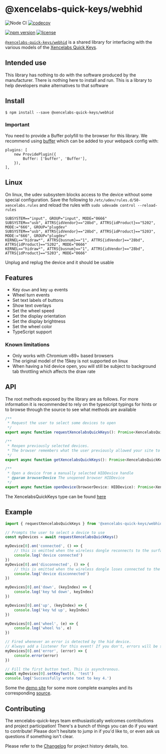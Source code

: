 # @xencelabs-quick-keys/webhid

![Node CI](https://github.com/Julusian/node-xencelabs-quick-keys/workflows/Node%20CI/badge.svg)
[![codecov](https://codecov.io/gh/Julusian/node-xencelabs-quick-keys/branch/master/graph/badge.svg?token=Hl4QXGZJMF)](https://codecov.io/gh/Julusian/node-xencelabs-quick-keys)

[![npm version](https://img.shields.io/npm/v/@xencelabs-quick-keys/webhid.svg)](https://npm.im/@xencelabs-quick-keys/webhid)
[![license](https://img.shields.io/npm/l/@xencelabs-quick-keys/webhid.svg)](https://npm.im/@xencelabs-quick-keys/webhid)

[`@xencelabs-quick-keys/webhid`](https://github.com/julusian/node-xencelabs-quick-keys) is a shared library for interfacing
with the various models of the [Xencelabs Quick Keys](https://www.xencelabs.com/product/xencelabs-quick-keys-remote/).

## Intended use

This library has nothing to do with the software produced by the manufacturer. There is nothing here to install and run. This is a library to help developers make alternatives to that software

## Install

`$ npm install --save @xencelabs-quick-keys/webhid`

### Important

You need to provide a Buffer polyfill to the browser for this library. We recommend using [buffer](https://www.npmjs.com/package/buffer) which can be added to your webpack config with:

```
plugins: [
	new ProvidePlugin({
		Buffer: ['buffer', 'Buffer'],
	}),
],
```

## Linux

On linux, the udev subsystem blocks access to the device without some special configuration.
Save the following to `/etc/udev/rules.d/50-xencelabs.rules` and reload the rules with `sudo udevadm control --reload-rules`

```
SUBSYSTEM=="input", GROUP="input", MODE="0666"
SUBSYSTEM=="usb", ATTRS{idVendor}=="28bd", ATTRS{idProduct}=="5202", MODE:="666", GROUP="plugdev"
SUBSYSTEM=="usb", ATTRS{idVendor}=="28bd", ATTRS{idProduct}=="5203", MODE:="666", GROUP="plugdev"
KERNEL=="hidraw*", ATTRS{busnum}=="1", ATTRS{idVendor}=="28bd", ATTRS{idProduct}=="5202", MODE="0666"
KERNEL=="hidraw*", ATTRS{busnum}=="1", ATTRS{idVendor}=="28bd", ATTRS{idProduct}=="5203", MODE="0666"

```

Unplug and replug the device and it should be usable

## Features

-   Key `down` and key `up` events
-   Wheel turn events
-   Set text labels of buttons
-   Show text overlays
-   Set the wheel speed
-   Set the display orientation
-   Set the display brightness
-   Set the wheel color
-   TypeScript support

### Known limitations

-   Only works with Chromium v89+ based browsers
-   The original model of the 15key is not supported on linux
-   When having a hid device open, you will still be subject to background tab throttling which affects the draw rate

## API

The root methods exposed by the library are as follows. For more information it is recommended to rely on the typescript typings for hints or to browse through the source to see what methods are available

```typescript
/**
 * Request the user to select some devices to open
 */
export async function requestXencelabsQuickKeys(): Promise<XencelabsQuickKeysWeb[]>

/**
 * Reopen previously selected devices.
 * The browser remembers what the user previously allowed your site to access, and this will open those without the request dialog
 */
export async function getXencelabsQuickKeys(): Promise<XencelabsQuickKeysWeb[]>

/**
 * Open a device from a manually selected HIDDevice handle
 * @param browserDevice The unopened browser HIDDevice
 */
export async function openDevice(browserDevice: HIDDevice): Promise<XencelabsQuickKeysWeb>
```

The XencelabsQuickKeys type can be found [here](/packages/core/src/types.ts#L15)

## Example

```typescript
import { requestXencelabsQuickKeys } from '@xencelabs-quick-keys/webhid'

// Prompts the user to select a device to use
const myDevices = await requestXencelabsQuickKeys()

myDevice[0].on('connected', () => {
	// this is emitted when the wireless dongle reconnects to the surface. The device should be treated as fresh and reconfigured
	console.log('device connected')
})
myDevice[0].on('disconnected', () => {
	// this is emitted when the wireless dongle loses connected to the surface
	console.log('device disconnected')
})

myDevices[0].on('down', (keyIndex) => {
	console.log('key %d down', keyIndex)
})

myDevices[0].on('up', (keyIndex) => {
	console.log('key %d up', keyIndex)
})

myDevices[0].on('wheel', (e) => {
	console.log('wheel %s', e)
})

// Fired whenever an error is detected by the hid device.
// Always add a listener for this event! If you don't, errors will be silently dropped.
myDevices[0].on('error', (error) => {
	console.error(error)
})

// Fill the first button text. This is asynchronous.
await myDevices[0].setKeyText(4, 'test')
console.log('Successfully wrote text to key 4.')
```

Some the [demo site](https://julusian.github.io/node-xencelabs-quick-keys/) for some more complete examples and its corresponding [source](/packages/webhid-demo).

## Contributing

The xencelabs-quick-keys team enthusiastically welcomes contributions and project participation! There's a bunch of things you can do if you want to contribute! Please don't hesitate to jump in if you'd like to, or even ask us questions if something isn't clear.

Please refer to the [Changelog](CHANGELOG.md) for project history details, too.
